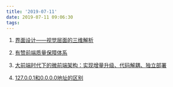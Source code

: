 ```yaml
---
title: '2019-07-11'
date: 2019-07-11 09:06:30
tags:
---
```


1. [界面设计——视觉层面的三维解析](https://mp.weixin.qq.com/s?__biz=MzI1NzMwNDA0Mg==&mid=2247484778&idx=1&sn=5f78be2540ceb4dd06644892899dc67c&chksm=ea1831efdd6fb8f9242cd7d8fa064175fe73cf90f012716d5fa55fe461197d9fd839ff44bb3e&token=358583769&lang=zh_CN#rd)

2. [有赞前端质量保障体系](https://juejin.im/post/5d24096ee51d454d1d6285a1)
   
3.  [大前端时代下的微前端架构：实现增量升级、代码解耦、独立部署](https://mp.weixin.qq.com/s/DVkrV_KKE9KaGSeUSenc6w)

4. [127.0.0.1和0.0.0.0地址的区别](https://juejin.im/post/5d258b6ae51d454f73356dcf)